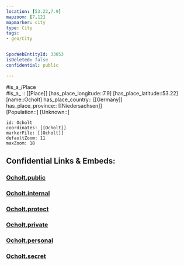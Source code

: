 ```yaml
---
location: [53.22,7.9] 
mapzoom: [7,12] 
mapmarker: city 
type: City
tags:
- geo/City


SpocWebEntityId: 33053
isDeleted: false
confidential: public

---
```

#is_a_/Place  
#is_a_ :: [[Place]] 
[has_place_longitude::7.9] 
[has_place_latitude::53.22] 
[name::Ocholt] 
has_place_country:: [[Germany]]  
has_place_province:: [[Niedersachsen]]  
[Population::] 
[Unknown::] 


```leaflet
id: Ocholt
coordinates: [[Ocholt]] 
markerFile: [[Ocholt]] 
defaultZoom: 11 
maxZoom: 18
```


## Confidential Links & Embeds: 

### [Ocholt.public](/_public/\Earth\Continent\Europe\Europe~Central\Germany\Germany~West\Niedersachsen\counties~Niedersachsen\Ammerland\cities~Ammerland\Westerstede\boroughs~WesterstedeOcholt.public.md) 

### [Ocholt.internal](/_internal/\Earth\Continent\Europe\Europe~Central\Germany\Germany~West\Niedersachsen\counties~Niedersachsen\Ammerland\cities~Ammerland\Westerstede\boroughs~WesterstedeOcholt.internal.md) 

### [Ocholt.protect](/_protect/\Earth\Continent\Europe\Europe~Central\Germany\Germany~West\Niedersachsen\counties~Niedersachsen\Ammerland\cities~Ammerland\Westerstede\boroughs~WesterstedeOcholt.protect.md) 

### [Ocholt.private](/_private/\Earth\Continent\Europe\Europe~Central\Germany\Germany~West\Niedersachsen\counties~Niedersachsen\Ammerland\cities~Ammerland\Westerstede\boroughs~WesterstedeOcholt.private.md) 

### [Ocholt.personal](/_personal/\Earth\Continent\Europe\Europe~Central\Germany\Germany~West\Niedersachsen\counties~Niedersachsen\Ammerland\cities~Ammerland\Westerstede\boroughs~WesterstedeOcholt.personal.md) 

### [Ocholt.secret](/_secret/\Earth\Continent\Europe\Europe~Central\Germany\Germany~West\Niedersachsen\counties~Niedersachsen\Ammerland\cities~Ammerland\Westerstede\boroughs~WesterstedeOcholt.secret.md)

